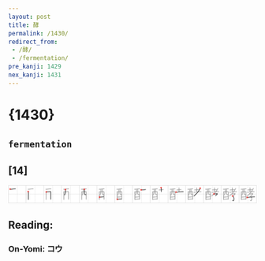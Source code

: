 ```yaml
---
layout: post
title: 酵
permalink: /1430/
redirect_from:
 - /酵/
 - /fermentation/
pre_kanji: 1429
nex_kanji: 1431
---
```


# {1430}

## `fermentation`

## [14]

<div class="stroke"><img src="../images/E985B5.png" /></div>

## Reading:

### On-Yomi: コウ
